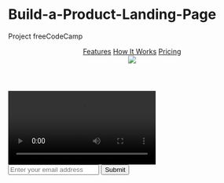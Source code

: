 # Build-a-Product-Landing-Page
Project freeCodeCamp
<!DOCTYPE html>
<html>
  <head>
    <meta charset="UTF-8">
    <title></title>  
    <link rel="stylesheet" type="text/css" href="styles.css">
  </head>
  <header id="header" id="header-img">
      <nav id="nav-bar">
    <a class="nav-link" href="#header">Features</a>
    <a class="nav-link" href="#header">How It Works</a>
    <a class="nav-link" href="#header">Pricing</a>
  </nav>
  <img src="https://cdn.freecodecamp.org/testable-projects-fcc/images/product-landing-page-logo.png" id="header-img">

  </header>
  <video id="video" src=""></video>
  <form id="form" action="https://www.freecodecamp.com/email-submit">
  <input id="email" name="email" placeholder="Enter your email address" type="email"></input>
  <input id="submit" type="submit"></input>
  </form>
</html>
